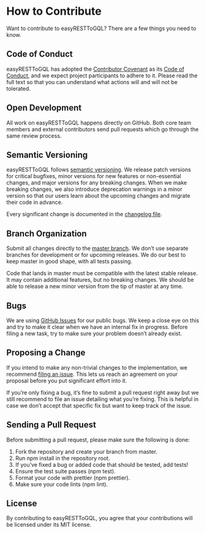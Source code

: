 # How to Contribute
Want to contribute to easyRESTToGQL? There are a few things you need to know.

## Code of Conduct
easyRESTToGQL has adopted the [Contributor Covenant](https://www.contributor-covenant.org/) as its [Code of Conduct](https://github.com/ramiromachado/easyRESTToGQL/blob/master/CODE_OF_CONDUCT.md), and we expect project participants to adhere to it. Please read the full text so that you can understand what actions will and will not be tolerated.

## Open Development
All work on easyRESTToGQL happens directly on GitHub. Both core team members and external contributors send pull requests which go through the same review process.

## Semantic Versioning
easyRESTToGQL follows [semantic versioning](https://semver.org/). We release patch versions for critical bugfixes, minor versions for new features or non-essential changes, and major versions for any breaking changes. When we make breaking changes, we also introduce deprecation warnings in a minor version so that our users learn about the upcoming changes and migrate their code in advance.

Every significant change is documented in the [changelog file](https://github.com/ramiromachado/easyRESTToGQL/blob/master/CHANGELOG.md).

## Branch Organization
Submit all changes directly to the [master branch](https://github.com/ramiromachado/easyRESTToGQL/tree/master). We don’t use separate branches for development or for upcoming releases. We do our best to keep master in good shape, with all tests passing.

Code that lands in master must be compatible with the latest stable release. It may contain additional features, but no breaking changes. We should be able to release a new minor version from the tip of master at any time.

## Bugs
We are using [GitHub Issues](https://github.com/ramiromachado/easyRESTToGQL/issues) for our public bugs. We keep a close eye on this and try to make it clear when we have an internal fix in progress. Before filing a new task, try to make sure your problem doesn’t already exist.

## Proposing a Change
If you intend to make any non-trivial changes to the implementation, we recommend [filing an issue](https://github.com/ramiromachado/easyRESTToGQL/issues/new). This lets us reach an agreement on your proposal before you put significant effort into it.

If you’re only fixing a bug, it’s fine to submit a pull request right away but we still recommend to file an issue detailing what you’re fixing. This is helpful in case we don’t accept that specific fix but want to keep track of the issue.

## Sending a Pull Request
Before submitting a pull request, please make sure the following is done:

1. Fork the repository and create your branch from master.
2. Run npm install in the repository root.
3. If you’ve fixed a bug or added code that should be tested, add tests!
4. Ensure the test suite passes (npm test).
5. Format your code with prettier (npm prettier).
6. Make sure your code lints (npm lint).

## License
By contributing to easyRESTToGQL, you agree that your contributions will be licensed under its MIT license.

